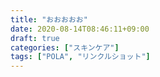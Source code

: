 ```yaml
---
title: "おおおおお"
date: 2020-08-14T08:46:11+09:00
draft: true
categories: ["スキンケア"]
tags: ["POLA", "リンクルショット"]
---
```

